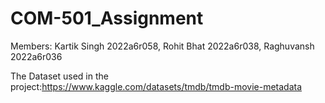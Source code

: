 # COM-501_Assignment
Members: Kartik Singh 2022a6r058,
         Rohit Bhat 2022a6r038,
         Raghuvansh 2022a6r036

 The Dataset used in the project:https://www.kaggle.com/datasets/tmdb/tmdb-movie-metadata
